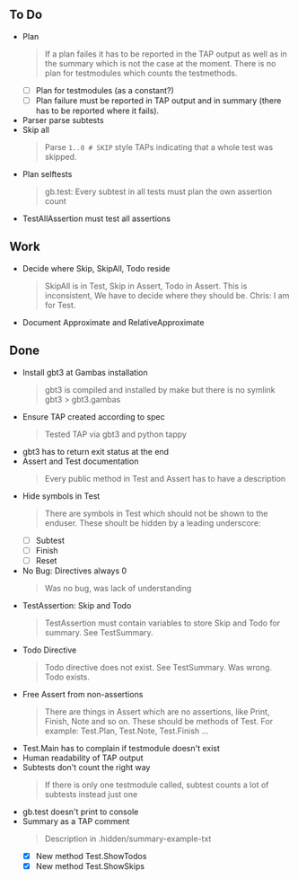 ## To Do

- Plan
    > If a plan failes it has to be reported in the TAP output as well as in the summary which is not the case at the moment. There is no plan for testmodules which counts the testmethods.
    * [ ] Plan for testmodules (as a constant?)
    * [ ] Plan failure must be reported in TAP output and in summary (there has to be reported where it fails).
- Parser parse subtests
- Skip all
    > Parse `1..0 # SKIP` style TAPs indicating that a whole test was skipped.
- Plan selftests
    > gb.test: Every subtest in all tests must plan the own assertion count
- TestAllAssertion must test all assertions

## Work

- Decide where Skip, SkipAll, Todo reside
    > SkipAll is in Test, Skip in Assert, Todo in Assert. This is inconsistent, We have to decide where they should be. Chris: I am for Test.
- Document Approximate and RelativeApproximate

## Done

- Install gbt3 at Gambas installation
    > gbt3 is compiled and installed by make but there is no symlink gbt3 > gbt3.gambas
- Ensure TAP created according to  spec
    > Tested TAP via gbt3 and python tappy
- gbt3 has to return exit status at the end
- Assert and Test documentation
    > Every public method in Test and Assert has to have a description
- Hide symbols in Test
    > There are symbols in Test which should not be shown to the enduser. These shoult be hidden by a leading underscore:
    * [ ] Subtest
    * [ ] Finish
    * [ ] Reset
- No Bug: Directives always 0
    > Was no bug, was lack of understanding
- TestAssertion: Skip and Todo
    > TestAssertion must contain variables to store Skip and Todo for summary. See TestSummary.
- Todo Directive
    > Todo directive does not exist. See TestSummary. Was wrong. Todo exists.
- Free Assert from non-assertions
    > There are things in Assert which are no assertions, like Print, Finish, Note and so on. These should be methods of Test. For example: Test.Plan, Test.Note, Test.Finish ...
- Test.Main has to complain if testmodule doesn't exist
- Human readability of TAP output
- Subtests don't count the right way
    > If there is only one testmodule called, subtest counts a lot of subtests instead just one
- gb.test doesn't print to console
- Summary as a TAP comment
    > Description in .hidden/summary-example-txt
    * [x] New method Test.ShowTodos
    * [x] New method Test.ShowSkips
